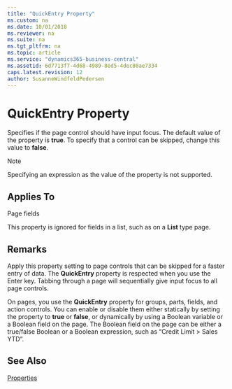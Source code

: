 ```yaml
---
title: "QuickEntry Property"
ms.custom: na
ms.date: 10/01/2018
ms.reviewer: na
ms.suite: na
ms.tgt_pltfrm: na
ms.topic: article
ms.service: "dynamics365-business-central"
ms.assetid: 6d7713f7-4d68-4989-8ed5-4dec80ae7334
caps.latest.revision: 12
author: SusanneWindfeldPedersen
---
```


# QuickEntry Property

Specifies if the page control should have input focus. The default value of the property is **true**. To specify that a control can be skipped, change this value to **false**.  
  
> [!NOTE]  
>  Specifying an expression as the value of the property is not supported.  
  
## Applies To
  
Page fields  

This property is ignored for fields in a list, such as on a **List** type page<!-- onprem in the [!INCLUDE[d365fin_web_md](includes/d365fin_web_md-md)]-->.

## Remarks  
 Apply this property setting to page controls that can be skipped for a faster entry of data. The **QuickEntry** property is respected when you use the Enter key. Tabbing through a page will sequentially give input focus to all page controls.  
  
 On pages, you use the **QuickEntry** property for groups, parts, fields, and action controls. You can enable or disable them either statically by setting the property to **true** or **false**, or dynamically by using a Boolean variable or a Boolean field on the page. The Boolean field on the page can be either a true/false Boolean or a Boolean expression, such as “Credit Limit > Sales YTD”.  
    
## See Also  
 [Properties](devenv-properties.md)
